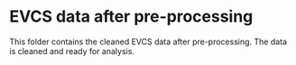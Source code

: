 # EVCS data after pre-processing
This folder contains the cleaned EVCS data after pre-processing. 
The data is cleaned and ready for analysis.